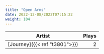 ```yaml
---
title: "Open Arms"
date: 2022-12-08/2022T07:15:22
weight: 104
---
```




 Artist | Plays 
----- | -----:
[Journey]({{< ref "t3801">}}) | 2
